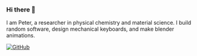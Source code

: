 ### Hi there 👋

I am Peter, a researcher in physical chemistry and material science. I build random software, design mechanical keyboards, and make blender animations.

[![GitHub](https://img.shields.io/github/followers/peterhs73?label=follow&style=social)](https://github.com/peterhs73/)


<!--
**peterhs73/peterhs73** is a ✨ _special_ ✨ repository because its `README.md` (this file) appears on your GitHub profile.

Here are some ideas to get you started:

- 🔭 I’m currently working on ...
- 🌱 I’m currently learning ...
- 👯 I’m looking to collaborate on ...
- 🤔 I’m looking for help with ...
- 💬 Ask me about ...
- 📫 How to reach me: ...
- 😄 Pronouns: ...
- ⚡ Fun fact: ...
-->
